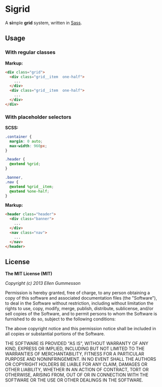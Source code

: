 # Sigrid

A **si**mple **grid** system, written in [Sass](http://sass-lang.com/).

## Usage

### With regular classes

**Markup:**

~~~ html
<div class="grid">
  <div class="grid__item  one-half">
    ...
  </div>
  <div class="grid__item  one-half">
    ...
  </div>
</div>
~~~

### With placeholder selectors

**SCSS:**

~~~ scss 
.container {
  margin: 0 auto;
  max-width: 960px;
}

.header {
  @extend %grid;
}

.banner,
.nav {
  @extend %grid__item;
  @extend %one-half;
}
~~~

**Markup:**

~~~ html
<header class="header">
  <div class="banner">
    ...
  </div>
  <nav class="nav">
    ...
  </nav>
</header>
~~~

## License

**The MIT License (MIT)**

*Copyright (c) 2013 Ellen Gummesson*

Permission is hereby granted, free of charge, to any person obtaining a copy of this software and associated documentation files (the "Software"), to deal in the Software without restriction, including without limitation the rights to use, copy, modify, merge, publish, distribute, sublicense, and/or sell copies of the Software, and to permit persons to whom the Software is furnished to do so, subject to the following conditions:

The above copyright notice and this permission notice shall be included in all copies or substantial portions of the Software.

THE SOFTWARE IS PROVIDED "AS IS", WITHOUT WARRANTY OF ANY KIND, EXPRESS OR IMPLIED, INCLUDING BUT NOT LIMITED TO THE WARRANTIES OF MERCHANTABILITY, FITNESS FOR A PARTICULAR PURPOSE AND NONINFRINGEMENT. IN NO EVENT SHALL THE AUTHORS OR COPYRIGHT HOLDERS BE LIABLE FOR ANY CLAIM, DAMAGES OR OTHER LIABILITY, WHETHER IN AN ACTION OF CONTRACT, TORT OR OTHERWISE, ARISING FROM, OUT OF OR IN CONNECTION WITH THE SOFTWARE OR THE USE OR OTHER DEALINGS IN THE SOFTWARE.
